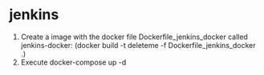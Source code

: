 # jenkins
1. Create a image with the docker file Dockerfile_jenkins_docker called jenkins-docker: (docker build -t deleteme -f Dockerfile_jenkins_docker .)
2. Execute docker-compose up -d
